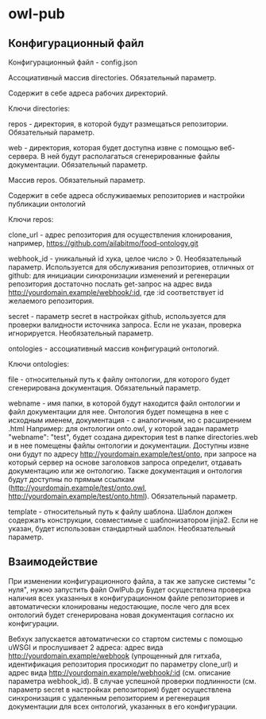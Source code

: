 # owl-pub

## Конфигурационный файл

Конфигурационный файл - config.json

Ассоциативный массив directories. Обязательный параметр.

Содержит в себе адреса рабочих директорий.

Ключи directories:

repos - директория, в которой будут размещаться репозитории. Обязательный параметр.

web - директория, которая будет доступна извне с помощью веб-сервера. В ней будут располагаться сгенерированные файлы документации. Обязательный параметр.

Массив repos. Обязательный параметр.

Содержит в себе адреса обслуживаемых репозиториев и настройки публикации онтологий

Ключи repos:

clone_url - адрес репозитория для осуществления клонирования, например, https://github.com/ailabitmo/food-ontology.git

webhook_id - уникальный id хука, целое число > 0. Необязательный параметр. Используется для обслуживания репозиториев, отличных от github: для инициации синхронизации изменений и регенерации репозитория достаточно послать get-запрос на адрес вида http://yourdomain.example/webhook/:id, где :id соответствует id желаемого репозитория.

secret - параметр secret в настройках github, используется для проверки валидности источника запроса. Если не указан, проверка игнорируется. Необязательный параметр.

ontologies - ассоциативный массив конфигураций онтологий.

Ключи ontologies:

file - относительный путь к файлу онтологии, для которого будет сгенерирована документация. Обязательный параметр.

webname - имя папки, в которой будут находится файл онтологии и файл документации для нее. Онтология будет помещена в нее с исходным именем, документация - с аналогичным, но с расширением .html Например: для онтологии onto.owl, у которой задан параметр "webname": "test", будет создана директория test в папке directories.web и в нее помещены файлы онтологии и документации. Доступны извне они будут по адресу http://yourdomain.example/test/onto, при запросе на который сервер на основе заголовков запроса определит, отдавать документацию или же онтологию. Также документация и онтология будут доступны по прямым ссылкам (http://yourdomain.example/test/onto.owl, http://yourdomain.example/test/onto.html). Обязательный параметр.

template - относительный путь к файлу шаблона. Шаблон должен содержать конструкции, совместимые с шаблонизатором jinja2. Если не указан, будет использован стандартный шаблон. Необязательный параметр.

## Взаимодействие

При изменении конфигурационного файла, а так же запуске системы "с нуля", нужно запустить файл OwlPub.py Будет осуществлена проверка наличия всех указанных в конфигурационном файле репозиториев и автоматически клонированы недостающие, после чего для всех онтологий будет сгенерирована новая документация согласно их конфигурации.

Вебхук запускается автоматически со стартом системы с помощью uWSGI и прослушивает 2 адреса: адрес вида http://yourdomain.example/webhook (упрощенный для гитхаба, идентификация репозитория просиходит по параметру clone_url) и адрес вида http://yourdomain.example/webhook/:id (см. описание параметра webhook_id). В случае успешной проверки подлинности (см. параметр secret в настройках репозитория) будет осуществлена синхронизация с удаленным репозиторием и регенерация документации для всех онтологий, указанных в его конфигурации.